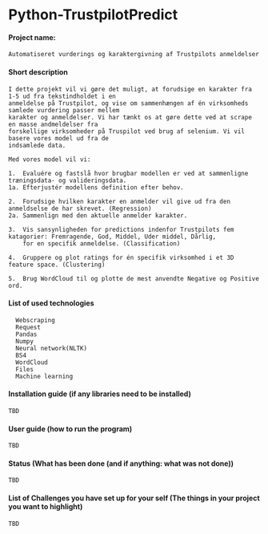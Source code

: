 # Python-TrustpilotPredict

#### Project name:
    Automatiseret vurderings og karaktergivning af Trustpilots anmeldelser  
    
#### Short description
    I dette projekt vil vi gøre det muligt, at forudsige en karakter fra 1-5 ud fra tekstindholdet i en
    anmeldelse på Trustpilot, og vise om sammenhængen af én virksomheds samlede vurdering passer mellem
    karakter og anmeldelser. Vi har tænkt os at gøre dette ved at scrape en masse andmeldelser fra
    forskellige virksomheder på Truspilot ved brug af selenium. Vi vil basere vores model ud fra de
    indsamlede data.

    Med vores model vil vi:

    1.  Evaluére og fastslå hvor brugbar modellen er ved at sammenligne træningsdata- og valideringsdata.
    1a. Efterjustér modellens definition efter behov.

    2.  Forudsige hvilken karakter en anmelder vil give ud fra den anmeldselse de har skrevet. (Regression)
    2a. Sammenlign med den aktuelle anmelder karakter.

    3.  Vis sansynligheden for predictions indenfor Trustpilots fem katagorier: Fremragende, God, Middel, Uder middel, Dårlig,
        for en specifik anmeldelse. (Classification)

    4.  Gruppere og plot ratings for én specifik virksomhed i et 3D feature space. (Clustering)

    5.  Brug WordCloud til og plotte de mest anvendte Negative og Positive ord.
    
#### List of used technologies
      Webscraping
      Request
      Pandas
      Numpy
      Neural network(NLTK)                                     
      BS4
      WordCloud
      Files
      Machine learning

#### Installation guide (if any libraries need to be installed)
    TBD
    
#### User guide (how to run the program)
    TBD
    
#### Status (What has been done (and if anything: what was not done))
    TBD
    
#### List of Challenges you have set up for your self (The things in your project you want to highlight)
    TBD

